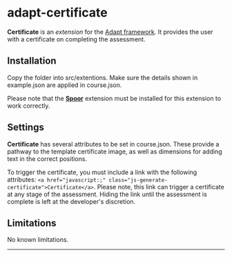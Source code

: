 # adapt-certificate

**Certificate** is an *extension* for the [Adapt framework](https://github.com/adaptlearning/adapt_framework).
It provides the user with a certificate on completing the assessment.

## Installation

Copy the folder into src/extentions. Make sure the details shown in example.json are applied in course.json.

Please note that the [**Spoor**](https://github.com/adaptlearning/adapt-contrib-spoor) extension must be installed for this extension to work correctly.

## Settings

**Certificate** has several attributes to be set in course.json. These provide a pathway to the template certificate image, as well as dimensions for adding text in the correct positions.

To trigger the certificate, you must include a link with the following attributes: `<a href="javascript:;" class="js-generate-certificate">Certificate</a>`. Please note, this link can trigger a certificate at any stage of the assessment. Hiding the link until the assessment is complete is left at the developer's discretion.

## Limitations

No known limitations.


----------------------------

